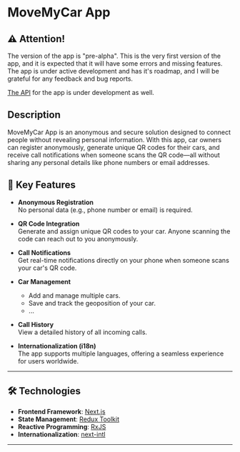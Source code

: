 # MoveMyCar App

## ⚠️ **Attention!**

The version of the app is "pre-alpha". This is the very first version of the app,
and it is expected that it will have some errors and missing features. The
app is under active development and has it's roadmap, and I will be grateful for any feedback and
bug reports.

[The API](https://github.com/dima-sand/move-my-car-api) for the app is under development as well.

## **Description**

MoveMyCar App is an anonymous and secure solution designed to connect people without revealing personal information. With this app, car owners can register anonymously, generate unique QR codes for their cars, and receive call notifications when someone scans the QR code—all without sharing any personal details like phone numbers or email addresses.

## 🚗 **Key Features**
- **Anonymous Registration**  
  No personal data (e.g., phone number or email) is required.
  
- **QR Code Integration**  
  Generate and assign unique QR codes to your car. Anyone scanning the code can reach out to you anonymously.

- **Call Notifications**  
  Get real-time notifications directly on your phone when someone scans your car's QR code.

- **Car Management**  
  - Add and manage multiple cars.
  - Save and track the geoposition of your car.
  - ...

- **Call History**  
  View a detailed history of all incoming calls.

- **Internationalization (i18n)**  
  The app supports multiple languages, offering a seamless experience for users worldwide.

---

## 🛠️ **Technologies**
- **Frontend Framework**: [Next.js](https://nextjs.org/)  
- **State Management**: [Redux Toolkit](https://redux-toolkit.js.org/)  
- **Reactive Programming**: [RxJS](https://rxjs.dev/)  
- **Internationalization**: [next-intl](https://next-intl-docs.vercel.app/)

---
